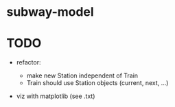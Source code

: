 # subway-model


# TODO

- refactor:
  - make new Station independent of Train
  - Train should use Station objects (current, next, ...)

- viz with matplotlib (see .txt)


